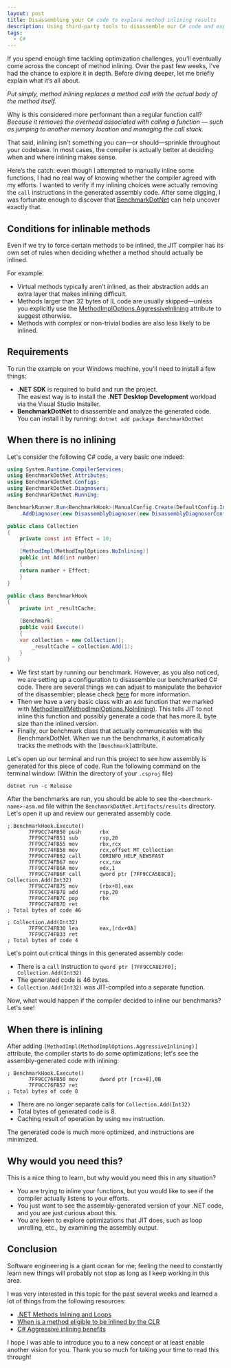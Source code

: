 ```yaml
---
layout: post
title: Disassembling your C# code to explore method inlining results
description: Using third-party tools to disassemble our C# code and explore the results of method inlining.
tags:
  - C#
---
```

If you spend enough time tackling optimization challenges, you’ll eventually come across the concept of method inlining. Over the past few weeks, I’ve had the chance to explore it in depth. Before diving deeper, let me briefly explain what it’s all about.

_Put simply, method inlining replaces a method call with the actual body of the method itself._

Why is this considered more performant than a regular function call? _Because it removes the overhead associated with calling a function — such as jumping to another memory location and managing the call stack._

That said, inlining isn’t something you can—or should—sprinkle throughout your codebase. In most cases, the compiler is actually better at deciding when and where inlining makes sense.

Here’s the catch: even though I attempted to manually inline some functions, I had no real way of knowing whether the compiler agreed with my efforts. I wanted to verify if my inlining choices were actually removing the `call` instructions in the generated assembly code. After some digging, I was fortunate enough to discover that [BenchmarkDotNet](https://benchmarkdotnet.org) can help uncover exactly that.

## Conditions for inlinable methods
Even if we try to force certain methods to be inlined, the JIT compiler has its own set of rules when deciding whether a method should actually be inlined.

For example:
- Virtual methods typically aren’t inlined, as their abstraction adds an extra layer that makes inlining difficult.
- Methods larger than 32 bytes of IL code are usually skipped—unless you explicitly use the [MethodImplOptions.AggressiveInlining](https://learn.microsoft.com/en-us/dotnet/api/system.runtime.compilerservices.methodimploptions?view=net-9.0) attribute to suggest otherwise.
- Methods with complex or non-trivial bodies are also less likely to be inlined.

## Requirements
To run the example on your Windows machine, you'll need to install a few things:
- **.NET SDK** is required to build and run the project.  
    The easiest way is to install the **.NET Desktop Development** workload via the Visual Studio Installer.
- **BenchmarkDotNet** to disassemble and analyze the generated code.  
    You can install it by running: `dotnet add package BenchmarkDotNet`

## When there is no inlining
Let's consider the following C# code, a very basic one indeed:

```csharp
using System.Runtime.CompilerServices;
using BenchmarkDotNet.Attributes;
using BenchmarkDotNet.Configs;
using BenchmarkDotNet.Diagnosers;
using BenchmarkDotNet.Running;

BenchmarkRunner.Run<BenchmarkHook>(ManualConfig.Create(DefaultConfig.Instance) 
    .AddDiagnoser(new DisassemblyDiagnoser(new DisassemblyDiagnoserConfig(printInstructionAddresses: true, maxDepth: 3))));

public class Collection
{
    private const int Effect = 10;

    [MethodImpl(MethodImplOptions.NoInlining)]
    public int Add(int number)
    {
	return number + Effect;
    }
}

public class BenchmarkHook
{
    private int _resultCache;

    [Benchmark]
    public void Execute()
    {
	var collection = new Collection();
        _resultCache = collection.Add(1);
    }
}
```

- We first start by running our benchmark. However, as you also noticed, we are setting up a configuration to disassemble our benchmarked C# code. There are several things we can adjust to manipulate the behavior of the disassembler; please check [here](https://benchmarkdotnet.org/articles/features/disassembler.html) for more information.
- Then we have a very basic class with an `Add` function that we marked with [MethodImpl(MethodImplOptions.NoInlining)](https://learn.microsoft.com/en-us/dotnet/api/system.runtime.compilerservices.methodimploptions?view=net-9.0). This tells JIT to not inline this function and possibly generate a code that has more IL byte size than the inlined version.
- Finally, our benchmark class that actually communicates with the BenchmarkDotNet. When we run the benchmarks, it automatically tracks the methods with the `[Benchmark]`attribute.

Let's open up our terminal and run this project to see how assembly is generated for this piece of code. Run the following command on the terminal window: (Within the directory of your `.csproj` file)

`dotnet run -c Release`

After the benchmarks are run, you should be able to see the `<benchmark-name>-asm.md` file within the `BenchmarkDotNet.Artifacts/results` directory. Let's open it up and review our generated assembly code.

```assembly
; BenchmarkHook.Execute()
       7FF9CC74FB50 push      rbx
       7FF9CC74FB51 sub       rsp,20
       7FF9CC74FB55 mov       rbx,rcx
       7FF9CC74FB58 mov       rcx,offset MT_Collection
       7FF9CC74FB62 call      CORINFO_HELP_NEWSFAST
       7FF9CC74FB67 mov       rcx,rax
       7FF9CC74FB6A mov       edx,1
       7FF9CC74FB6F call      qword ptr [7FF9CCA5E8C8]; Collection.Add(Int32)  
       7FF9CC74FB75 mov       [rbx+8],eax
       7FF9CC74FB78 add       rsp,20
       7FF9CC74FB7C pop       rbx
       7FF9CC74FB7D ret
; Total bytes of code 46

; Collection.Add(Int32)
       7FF9CC74FB30 lea       eax,[rdx+0A]
       7FF9CC74FB33 ret
; Total bytes of code 4
```

Let's point out critical things in this generated assembly code:

- There is a `call` instruction to `qword ptr [7FF9CCA8E7F0]; Collection.Add(Int32)`
- The generated code is 46 bytes.
- `Collection.Add(Int32)` was JIT-compiled into a separate function.

Now, what would happen if the compiler decided to inline our benchmarks? Let's see!

## When there is inlining
After adding `[MethodImpl(MethodImplOptions.AggressiveInlining)]`
attribute, the compiler starts to do some optimizations; let's see the assembly-generated code with inlining:

```assembly
; BenchmarkHook.Execute()
       7FF9CC76FB50 mov       dword ptr [rcx+8],0B
       7FF9CC76FB57 ret
; Total bytes of code 8
```

- There are no longer separate calls for `Collection.Add(Int32)`
- Total bytes of generated code is 8.
- Caching result of operation by using `mov` instruction.

The generated code is much more optimized, and instructions are minimized.

## Why would you need this?
This is a nice thing to learn, but why would you need this in any situation?

- You are trying to inline your functions, but you would like to see if the compiler actually listens to your efforts.
- You just want to see the assembly-generated version of your .NET code, and you are just curious about this.
- You are keen to explore optimizations that JIT does, such as loop unrolling, etc., by examining the assembly output.

## Conclusion
Software engineering is a giant ocean for me; feeling the need to constantly learn new things will probably not stop as long as I keep working in this area.

I was very interested in this topic for the past several weeks and learned a lot of things from the following resources:

- [.NET Methods Inlining and Loops](https://www.codeproject.com/Articles/1072041/NET-Methods-Inlining-and-Loops)
- [When is a method eligible to be inlined by the CLR](https://stackoverflow.com/questions/4660004/when-is-a-method-eligible-to-be-inlined-by-the-clr)
- [C# Aggressive inlining benefits](https://schwabencode.com/blog/2025/01/20/csharp_aggressive-inlining-benefit)

I hope I was able to introduce you to a new concept or at least enable another vision for you. Thank you so much for taking your time to read this through!
